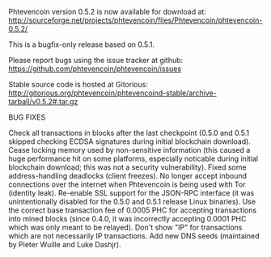 Phtevencoin version 0.5.2 is now available for download at:
http://sourceforge.net/projects/phtevencoin/files/Phtevencoin/phtevencoin-0.5.2/

This is a bugfix-only release based on 0.5.1.

Please report bugs using the issue tracker at github:
https://github.com/phtevencoin/phtevencoin/issues

Stable source code is hosted at Gitorious:
http://gitorious.org/phtevencoin/phtevencoind-stable/archive-tarball/v0.5.2#.tar.gz

BUG FIXES

Check all transactions in blocks after the last checkpoint (0.5.0 and 0.5.1 skipped checking ECDSA signatures during initial blockchain download).
Cease locking memory used by non-sensitive information (this caused a huge performance hit on some platforms, especially noticable during initial blockchain download; this was
not a security vulnerability).
Fixed some address-handling deadlocks (client freezes).
No longer accept inbound connections over the internet when Phtevencoin is being used with Tor (identity leak).
Re-enable SSL support for the JSON-RPC interface (it was unintentionally disabled for the 0.5.0 and 0.5.1 release Linux binaries).
Use the correct base transaction fee of 0.0005 PHC for accepting transactions into mined blocks (since 0.4.0, it was incorrectly accepting 0.0001 PHC which was only meant to be relayed).
Don't show "IP" for transactions which are not necessarily IP transactions.
Add new DNS seeds (maintained by Pieter Wuille and Luke Dashjr).
